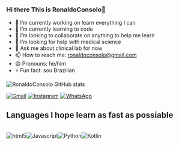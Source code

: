 ### Hi there This is RonaldoConsolo👋

- 🔭 I’m currently working on learn everything I can
- 🌱 I’m currently learning to code 
- 👯 I’m looking to collaborate on anything to help me learn
- 🤔 I’m looking for help with medical science 
- 💬 Ask me about clinical lab for now
- 📫 How to reach me: ronaldoconsolo@gmail.com
- 😄 Pronouns: he/him
- ⚡ Fun fact: sou Brazilian

![RonaldoConsolo GitHub stats](https://github-readme-stats.vercel.app/api?username=ronaldoconsolo&show_icons=true&theme=blue-green)

        
[![Gmail](https://img.shields.io/badge/Gmail-D14836?style=for-the-badge&logo=gmail&logoColor=white)](ronaldoconsolo@gmail.com)
[![Instagram](https://img.shields.io/badge/Instagram-E4405F?style=for-the-badge&logo=instagram&logoColor=white)](Ronaldoconsolo)
[![WhatsApp](https://img.shields.io/badge/WhatsApp-25D366?style=for-the-badge&logo=whatsapp&logoColor=white)](+5511932264599)

## Languages I hope learn as fast as possiable

<div style="display: inline_block"><br/>
  <img align="center" alt="html5" src='https://img.shields.io/badge/HTML5-E34F26?style=for-the-badge&logo=html5&logoColor=white' /><img align="center" alt="Javascript" src='https://img.shields.io/badge/JavaScript-323330?style=for-the-badge&logo=javascript&logoColor=F7DF1E' /><img align="center" alt="Python" src='https://img.shields.io/badge/Python-14354C?style=for-the-badge&logo=python&logoColor=white' /><img align="center" alt="Kotlin" src='https://img.shields.io/badge/Kotlin-0095D5?&style=for-the-badge&logo=kotlin&logoColor=white' />
</div> 
